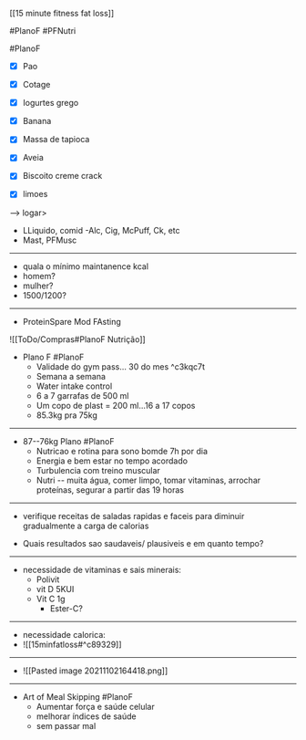 [[15 minute fitness fat loss]]

#PlanoF #PFNutri

#PlanoF 
- [x] Pao
- [x] Cotage
- [x] Iogurtes grego 
- [x] Banana 
- [x] Massa de tapioca 
- [x] Aveia

- [x] Biscoito creme crack

- [x] limoes

--> logar>
 - LLiquido, comid
 -Alc, Cig, McPuff, Ck, etc
 - Mast, PFMusc
---
- quala o mínimo maintanence kcal
 - homem?
 - mulher?
  - 1500/1200?
--- 
- ProteinSpare Mod FAsting

![[ToDo/Compras#PlanoF Nutrição]]

- Plano F   #PlanoF
    - Validade do gym pass… 30 do mes ^c3kqc7t
    - Semana a semana
    - Water intake control
    - 6 a 7 garrafas de 500 ml
    - Um copo de plast = 200 ml...16 a 17 copos
    - 85.3kg pra 75kg

---
- 87--76kg  Plano #PlanoF
    - Nutricao e rotina para sono bomde 7h por dia
    - Energia e bem estar no tempo acordado
    - Turbulencia com treino muscular
    - Nutri -- muita água, comer limpo, tomar vitaminas, arrochar proteínas, segurar a partir das 19 horas
---

- verifique receitas de saladas rapidas e faceis para diminuir gradualmente a carga de calorias

- Quais resultados sao saudaveis/ plausiveis e em quanto tempo?
---
- necessidade de vitaminas e sais minerais:
	- Polivit
	- vit D 5KUI
	- Vit C 1g
		 - Ester-C?
---
- necessidade calorica:
- ![[15minfatloss#^c89329]]
---

- ![[Pasted image 20211102164418.png]]

---
- Art of Meal Skipping #PlanoF
    - Aumentar força e saúde celular
    - melhorar índices de saúde
    - sem passar mal